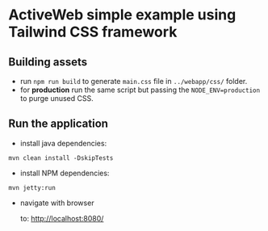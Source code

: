 # ActiveWeb simple example using Tailwind CSS framework

## Building assets

- run `npm run build` to generate `main.css` file in `../webapp/css/` folder.
- for **production** run the same script but passing the `NODE_ENV=production` to purge unused CSS.

## Run the application

- install java dependencies:

```shell
mvn clean install -DskipTests
```

- install NPM dependencies:

```shell
mvn jetty:run
```

- navigate with browser

    to: [http://localhost:8080/](http://localhost:8080/)
